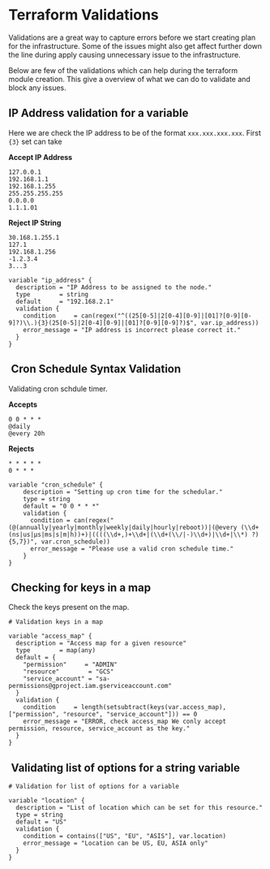 # Terraform Validations

Validations are a great way to capture errors before we start creating plan for the infrastructure.
Some of the issues might also get affect further down the line during apply causing unnecessary issue to the infrastructure.

Below are few of the validations which can help during the terraform module creation.
This give a overview of what we can do to validate and block any issues.

## IP Address validation for a variable

Here we are check the IP address to be of the format `xxx.xxx.xxx.xxx`.
First `{3}` set can take

**Accept IP Address**

```
127.0.0.1
192.168.1.1
192.168.1.255
255.255.255.255
0.0.0.0
1.1.1.01
```

**Reject IP String**

```
30.168.1.255.1
127.1
192.168.1.256
-1.2.3.4
3...3
```

```hcl
variable "ip_address" {
  description = "IP Address to be assigned to the node."
  type        = string
  default     = "192.168.2.1"
  validation {
    condition     = can(regex("^((25[0-5]|2[0-4][0-9]|[01]?[0-9][0-9]?)\\.){3}(25[0-5]|2[0-4][0-9]|[01]?[0-9][0-9]?)$", var.ip_address))
    error_message = "IP address is incorrect please correct it."
  }
}
```

##  Cron Schedule Syntax Validation

Validating cron schdule timer.

**Accepts**

```
0 0 * * *
@daily
@every 20h
```

**Rejects**

```
* * * * *
0 * * * 
```

```hcl
variable "cron_schedule" {
    description = "Setting up cron time for the schedular."
    type = string
    default = "0 0 * * *"
    validation {
      condition = can(regex("(@(annually|yearly|monthly|weekly|daily|hourly|reboot))|(@every (\\d+(ns|us|µs|ms|s|m|h))+)|((((\\d+,)+\\d+|(\\d+(\\/|-)\\d+)|\\d+|\\*) ?){5,7})", var.cron_schedule))
      error_message = "Please use a valid cron schedule time."
    }
}
```

##  Checking for keys in a map

Check the keys present on the map.

```hcl
# Validation keys in a map

variable "access_map" {
  description = "Access map for a given resource"
  type        = map(any)
  default = {
    "permission"     = "ADMIN"
    "resource"        = "GCS"
    "service_account" = "sa-permissions@gproject.iam.gserviceaccount.com"
  }
  validation {
    condition     = length(setsubtract(keys(var.access_map), ["permission", "resource", "service_account"])) == 0
    error_message = "ERROR, check access_map We conly accept permission, resource, service_account as the key."
  }
}
```

##  Validating list of options for a string variable

```hcl
# Validation for list of options for a variable 

variable "location" {
  description = "List of location which can be set for this resource."
  type = string
  default = "US"
  validation {
    condition = contains(["US", "EU", "ASIS"], var.location)
    error_message = "Location can be US, EU, ASIA only"
  }
}
```

